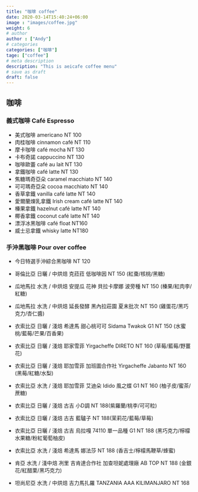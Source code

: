 ```yaml
---
title: "咖啡 coffee"
date: 2020-03-14T15:40:24+06:00
image : "images/coffee.jpg"
weight: 6
# author
author : ["Andy"]
# categories
categories: ["咖啡"]
tage: ["coffee"]
# meta description
description: "This is aeicafe coffee menu"
# save as draft
draft: false
---
```


## 咖啡
### 義式咖啡  Café Espresso

- 美式咖啡 americano   NT 100
- 肉桂咖啡 cinnamon café   NT 110
- 摩卡咖啡 café mocha   NT 130
- 卡布奇諾 cappuccino   NT 130
- 咖啡歐蕾 café au lait   NT 130
- 拿鐵咖啡 café latte   NT 130
- 焦糖瑪奇亞朵 caramel macchiato   NT 140
- 可可瑪奇亞朵 cocoa macchiato   NT 140
- 香草拿鐵 vanilla café latte   NT 140
- 愛爾蘭煉乳拿鐵 Irish cream café latte   NT 140
- 榛果拿鐵 hazelnut café latte   NT 140
- 椰香拿鐵 coconut café latte   NT 140
- 漂浮冰黑咖啡 café float   NT160
- 威士忌拿鐵 whisky latte  NT180

### 手沖黑咖啡  Pour over coffee 
- 今日特選手沖綜合黑咖啡   NT 120

- 哥倫比亞 日曬 / 中烘焙 克菈菈 低咖啡因 NT 150 (紅棗/核桃/黑糖)
- 瓜地馬拉 水洗 / 中烘焙 安提瓜 花神 貝拉卡摩娜 波旁種 NT 150 (榛果/紅肉李/紅糖)
- 瓜地馬拉 水洗 / 中烘焙 延長發酵 黑內拉莊園 夏末批次 NT 150 (雞蛋花/黑巧克力/杏仁醬)
- 衣索比亞 日曬 / 淺焙 希達馬 甜心桃可可 Sidama Twakok G1 NT 150 (水蜜桃/藍莓/芒果/百香果)
- 衣索比亞 日曬 / 淺焙 耶家雪菲 Yirgacheffe DIRETO NT 160 (草莓/藍莓/野薑花)
- 衣索比亞 日曬 / 淺焙 耶加雪菲 加班圖合作社 Yirgacheffe Jabanto NT 160 (黑莓/紅糖/水梨)
- 衣索比亞 水洗 / 淺焙 耶加雪菲 艾迪朵 Idido 風之蝶 G1 NT 160 (柚子皮/蜜茶/蔗糖)
- 衣索比亞 日曬 / 淺焙 古吉 小D調 NT 188(紫羅蘭/桃李/可可粒)
- 衣索比亞 日曬 / 淺焙 古吉 藍驢子 NT 188(茉莉花/藍莓/草莓)
- 衣索比亞 日曬 / 淺焙 古吉 烏拉嘎 74110 單一品種 G1 NT 188 (黑巧克力/檸檬水果糖/粉紅葡萄柚皮)
- 衣索比亞 水洗 / 淺焙 希達馬 娜法莎 NT 188 (香吉士/檸檬馬鞭草/蜂蜜)
- 肯亞 水洗 / 淺中焙 冽里 吉肯達合作社 加查坦妮處理廠 AB TOP NT 188 (金銀花/紅醋栗/黑巧克力)
- 坦尚尼亞 水洗 / 中烘焙 吉力馬扎羅 TANZANIA AAA KILIMANJARO NT 168

